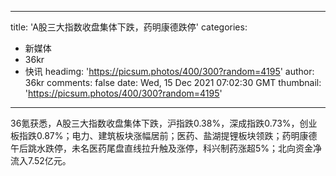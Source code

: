 
---
title: 'A股三大指数收盘集体下跌，药明康德跌停'
categories: 
 - 新媒体
 - 36kr
 - 快讯
headimg: 'https://picsum.photos/400/300?random=4195'
author: 36kr
comments: false
date: Wed, 15 Dec 2021 07:02:30 GMT
thumbnail: 'https://picsum.photos/400/300?random=4195'
---

<div>   
36氪获悉，A股三大指数收盘集体下跌，沪指跌0.38%，深成指跌0.73%，创业板指跌0.87%；电力、建筑板块涨幅居前；医药、盐湖提锂板块领跌；药明康德午后跳水跌停，未名医药尾盘直线拉升触及涨停，科兴制药涨超5%；北向资金净流入7.52亿元。  
</div>
            